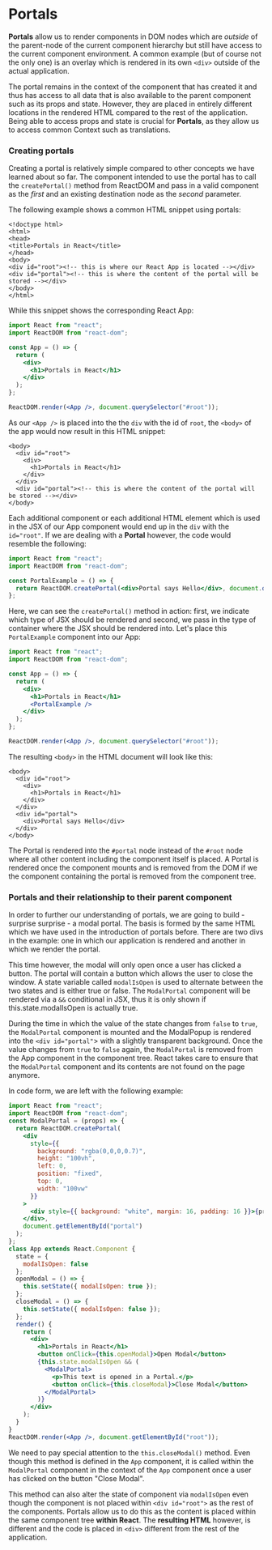 # Portals

**Portals** allow us to render components in DOM nodes which are _outside_ of the parent-node of the current component hierarchy but still have access to the current component environment. A common example \(but of course not the only one\) is an overlay which is rendered in its own `<div>` outside of the actual application.

The portal remains in the context of the component that has created it and thus has access to all data that is also available to the parent component such as its props and state. However, they are placed in entirely different locations in the rendered HTML compared to the rest of the application. Being able to access props and state is crucial for **Portals**, as they allow us to access common Context such as translations.

### Creating portals

Creating a portal is relatively simple compared to other concepts we have learned about so far. The component intended to use the portal has to call the `createPortal()` method from ReactDOM and pass in a valid component as the _first_ and an existing destination node as the _second_ parameter.

The following example shows a common HTML snippet using portals:

```markup
<!doctype html>
<html>
<head>
<title>Portals in React</title>
</head>
<body>
<div id="root"><!-- this is where our React App is located --></div>
<div id="portal"><!-- this is where the content of the portal will be stored --></div>
</body>
</html>
```

While this snippet shows the corresponding React App:

```jsx
import React from "react";
import ReactDOM from "react-dom";

const App = () => {
  return (
    <div>
      <h1>Portals in React</h1>
    </div>
  );
};

ReactDOM.render(<App />, document.querySelector("#root"));
```

As our `<App />` is placed into the the `div` with the id of `root`, the `<body>` of the app would now result in this HTML snippet:

```markup
<body>
  <div id="root">
    <div>
      <h1>Portals in React</h1>
    </div>
  </div>
  <div id="portal"><!-- this is where the content of the portal will be stored --></div>
</body>
```

Each additional component or each additional HTML element which is used in the JSX of our App component would end up in the `div` with the `id="root"`. If we are dealing with a **Portal** however, the code would resemble the following:

```jsx
import React from "react";
import ReactDOM from "react-dom";

const PortalExample = () => {
  return ReactDOM.createPortal(<div>Portal says Hello</div>, document.querySelector("#portal"));
};
```

Here, we can see the `createPortal()` method in action: first, we indicate which type of JSX should be rendered and second, we pass in the type of container where the JSX should be rendered into. Let's place this `PortalExample` component into our App:

```jsx
import React from "react";
import ReactDOM from "react-dom";

const App = () => {
  return (
    <div>
      <h1>Portals in React</h1>
      <PortalExample />
    </div>
  );
};

ReactDOM.render(<App />, document.querySelector("#root"));
```

The resulting `<body>` in the HTML document will look like this:

```markup
<body>
  <div id="root">
    <div>
      <h1>Portals in React</h1>
    </div>
  </div>
  <div id="portal">
    <div>Portal says Hello</div>
  </div>
</body>
```

The Portal is rendered into the `#portal` node instead of the `#root` node where all other content including the component itself is placed. A Portal is rendered once the component mounts and is removed from the DOM if we the component containing the portal is removed from the component tree.

### Portals and their relationship to their parent component

In order to further our understanding of portals, we are going to build - surprise surprise - a modal portal. The basis is formed by the same HTML which we have used in the introduction of portals before. There are two divs in the example: one in which our application is rendered and another in which we render the portal.

This time however, the modal will only open once a user has clicked a button. The portal will contain a button which allows the user to close the window. A state variable called `modalIsOpen` is used to alternate between the two states and is either true or false. The `ModalPortal` component will be rendered via a `&&` conditional in JSX, thus it is only shown if this.state.modalIsOpen is actually true.

During the time in which the value of the state changes from `false` to `true`, the `ModalPortal` component is mounted and the ModalPopup is rendered into the `<div id="portal"`&gt; with a slightly transparent background. Once the value changes from `true` to `false` again, the `ModalPortal` is removed from the App component in the component tree. React takes care to ensure that the `ModalPortal` component and its contents are not found on the page anymore.

In code form, we are left with the following example:

```jsx
import React from "react";
import ReactDOM from "react-dom";
const ModalPortal = (props) => {
  return ReactDOM.createPortal(
    <div
      style={{
        background: "rgba(0,0,0,0.7)",
        height: "100vh",
        left: 0,
        position: "fixed",
        top: 0,
        width: "100vw"
      }}
    >
      <div style={{ background: "white", margin: 16, padding: 16 }}>{props.children}</div>
    </div>,
    document.getElementById("portal")
  );
};
class App extends React.Component {
  state = {
    modalIsOpen: false
  };
  openModal = () => {
    this.setState({ modalIsOpen: true });
  };
  closeModal = () => {
    this.setState({ modalIsOpen: false });
  };
  render() {
    return (
      <div>
        <h1>Portals in React</h1>
        <button onClick={this.openModal}>Open Modal</button>
        {this.state.modalIsOpen && (
          <ModalPortal>
            <p>This text is opened in a Portal.</p>
            <button onClick={this.closeModal}>Close Modal</button>
          </ModalPortal>
        )}
      </div>
    );
  }
}
ReactDOM.render(<App />, document.getElementById("root"));
```

We need to pay special attention to the `this.closeModal()` method. Even though this method is defined in the `App` component, it is called within the `ModalPortal` component in the context of the `App` component once a user has clicked on the button "Close Modal".

This method can also alter the state of component via `modalIsOpen` even though the component is not placed within `<div id="root">` as the rest of the components. Portals allow us to do this as the content is placed within the same component tree **within React**. The **resulting HTML** however, is different and the code is placed in `<div>` different from the rest of the application.
